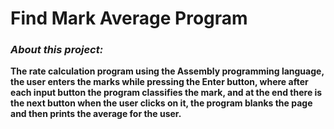 # Find Mark Average Program

### **_About this project:_** 

**The rate calculation program using the Assembly programming language, the user enters the marks while pressing the Enter button, where after each input button the program classifies the mark, and at the end there is the next button when the user clicks on it, the program blanks the page and then prints the average for the user.**
